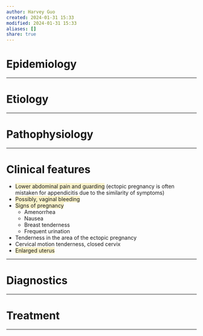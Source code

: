 ```yaml
---
author: Harvey Guo
created: 2024-01-31 15:33
modified: 2024-01-31 15:33
aliases: []
share: true
---
```


# Epidemiology


---
# Etiology


---
# Pathophysiology


---
# Clinical features
- <span style="background:rgba(240, 200, 0, 0.2)">Lower abdominal pain and guarding</span> (ectopic pregnancy is often mistaken for appendicitis due to the similarity of symptoms)
- <span style="background:rgba(240, 200, 0, 0.2)">Possibly, vaginal bleeding </span>
- <span style="background:rgba(240, 200, 0, 0.2)">Signs of pregnancy</span>
	- Amenorrhea
	- Nausea
	- Breast tenderness
	- Frequent urination
- Tenderness in the area of the ectopic pregnancy
- Cervical motion tenderness, closed cervix
- <span style="background:rgba(240, 200, 0, 0.2)">Enlarged uterus</span>

---
# Diagnostics


---
# Treatment


---
